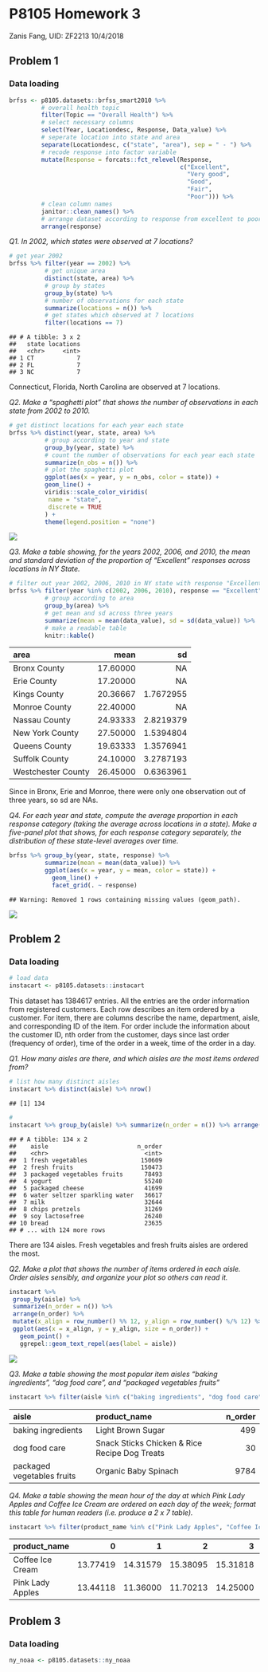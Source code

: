 P8105 Homework 3
================
Zanis Fang, UID: ZF2213
10/4/2018

Problem 1
---------

### Data loading

``` r
brfss <- p8105.datasets::brfss_smart2010 %>%
         # overall health topic
         filter(Topic == "Overall Health") %>% 
         # select necessary columns
         select(Year, Locationdesc, Response, Data_value) %>% 
         # seperate location into state and area
         separate(Locationdesc, c("state", "area"), sep = " - ") %>% 
         # recode response into factor variable
         mutate(Response = forcats::fct_relevel(Response,
                                                c("Excellent",
                                                  "Very good",
                                                  "Good",
                                                  "Fair",
                                                  "Poor"))) %>%
         # clean column names
         janitor::clean_names() %>% 
         # arrange dataset according to response from excellent to poor
         arrange(response)
```

*Q1. In 2002, which states were observed at 7 locations?*

``` r
# get year 2002
brfss %>% filter(year == 2002) %>%
          # get unique area
          distinct(state, area) %>%
          # group by states
          group_by(state) %>%
          # number of observations for each state
          summarize(locations = n()) %>%
          # get states which observed at 7 locations
          filter(locations == 7)
```

    ## # A tibble: 3 x 2
    ##   state locations
    ##   <chr>     <int>
    ## 1 CT            7
    ## 2 FL            7
    ## 3 NC            7

Connecticut, Florida, North Carolina are observed at 7 locations.

*Q2. Make a “spaghetti plot” that shows the number of observations in each state from 2002 to 2010.*

``` r
# get distinct locations for each year each state
brfss %>% distinct(year, state, area) %>%
          # group according to year and state
          group_by(year, state) %>% 
          # count the number of observations for each year each state
          summarize(n_obs = n()) %>%
          # plot the spaghetti plot
          ggplot(aes(x = year, y = n_obs, color = state)) +
          geom_line() +
          viridis::scale_color_viridis(
           name = "state",
           discrete = TRUE
          ) +
          theme(legend.position = "none")
```

![](p8105_hw3_zf2213_files/figure-markdown_github/unnamed-chunk-3-1.png)

*Q3. Make a table showing, for the years 2002, 2006, and 2010, the mean and standard deviation of the proportion of “Excellent” responses across locations in NY State.*

``` r
# filter out year 2002, 2006, 2010 in NY state with response "Excellent"
brfss %>% filter(year %in% c(2002, 2006, 2010), response == "Excellent", state == "NY") %>% 
          # group according to area
          group_by(area) %>% 
          # get mean and sd across three years
          summarize(mean = mean(data_value), sd = sd(data_value)) %>% 
          # make a readable table
          knitr::kable()
```

| area               |      mean|         sd|
|:-------------------|---------:|----------:|
| Bronx County       |  17.60000|         NA|
| Erie County        |  17.20000|         NA|
| Kings County       |  20.36667|  1.7672955|
| Monroe County      |  22.40000|         NA|
| Nassau County      |  24.93333|  2.8219379|
| New York County    |  27.50000|  1.5394804|
| Queens County      |  19.63333|  1.3576941|
| Suffolk County     |  24.10000|  3.2787193|
| Westchester County |  26.45000|  0.6363961|

Since in Bronx, Erie and Monroe, there were only one observation out of three years, so sd are NAs.

*Q4. For each year and state, compute the average proportion in each response category (taking the average across locations in a state). Make a five-panel plot that shows, for each response category separately, the distribution of these state-level averages over time.*

``` r
brfss %>% group_by(year, state, response) %>% 
          summarize(mean = mean(data_value)) %>% 
          ggplot(aes(x = year, y = mean, color = state)) + 
            geom_line() +
            facet_grid(. ~ response)
```

    ## Warning: Removed 1 rows containing missing values (geom_path).

![](p8105_hw3_zf2213_files/figure-markdown_github/unnamed-chunk-5-1.png)

Problem 2
---------

### Data loading

``` r
# load data
instacart <- p8105.datasets::instacart
```

This dataset has 1384617 entries. All the entries are the order information from registered customers. Each row describes an item ordered by a customer. For item, there are columns describe the name, department, aisle, and corresponding ID of the item. For order include the information about the customer ID, nth order from the customer, days since last order (frequency of order), time of the order in a week, time of the order in a day.

*Q1. How many aisles are there, and which aisles are the most items ordered from?*

``` r
# list how many distinct aisles
instacart %>% distinct(aisle) %>% nrow()
```

    ## [1] 134

``` r
# 
instacart %>% group_by(aisle) %>% summarize(n_order = n()) %>% arrange(desc(n_order))
```

    ## # A tibble: 134 x 2
    ##    aisle                         n_order
    ##    <chr>                           <int>
    ##  1 fresh vegetables               150609
    ##  2 fresh fruits                   150473
    ##  3 packaged vegetables fruits      78493
    ##  4 yogurt                          55240
    ##  5 packaged cheese                 41699
    ##  6 water seltzer sparkling water   36617
    ##  7 milk                            32644
    ##  8 chips pretzels                  31269
    ##  9 soy lactosefree                 26240
    ## 10 bread                           23635
    ## # ... with 124 more rows

There are 134 aisles. Fresh vegetables and fresh fruits aisles are ordered the most.

*Q2. Make a plot that shows the number of items ordered in each aisle. Order aisles sensibly, and organize your plot so others can read it.*

``` r
instacart %>%
 group_by(aisle) %>%
 summarize(n_order = n()) %>% 
 arrange(n_order) %>% 
 mutate(x_align = row_number() %% 12, y_align = row_number() %/% 12) %>%
 ggplot(aes(x = x_align, y = y_align, size = n_order)) +
   geom_point() +
   ggrepel::geom_text_repel(aes(label = aisle))
```

![](p8105_hw3_zf2213_files/figure-markdown_github/unnamed-chunk-8-1.png)

*Q3. Make a table showing the most popular item aisles “baking ingredients”, “dog food care”, and “packaged vegetables fruits”*

``` r
instacart %>% filter(aisle %in% c("baking ingredients", "dog food care", "packaged vegetables fruits")) %>% group_by(aisle, product_name) %>% summarize(n_order = n()) %>% group_by(aisle) %>% filter(n_order == max(n_order)) %>% knitr::kable()
```

| aisle                      | product\_name                                 |  n\_order|
|:---------------------------|:----------------------------------------------|---------:|
| baking ingredients         | Light Brown Sugar                             |       499|
| dog food care              | Snack Sticks Chicken & Rice Recipe Dog Treats |        30|
| packaged vegetables fruits | Organic Baby Spinach                          |      9784|

*Q4. Make a table showing the mean hour of the day at which Pink Lady Apples and Coffee Ice Cream are ordered on each day of the week; format this table for human readers (i.e. produce a 2 x 7 table).*

``` r
instacart %>% filter(product_name %in% c("Pink Lady Apples", "Coffee Ice Cream")) %>% group_by(product_name, order_dow) %>% summarize(mean_hour = mean(order_hour_of_day)) %>% spread(key = order_dow, value = mean_hour) %>% knitr::kable()
```

| product\_name    |         0|         1|         2|         3|         4|         5|         6|
|:-----------------|---------:|---------:|---------:|---------:|---------:|---------:|---------:|
| Coffee Ice Cream |  13.77419|  14.31579|  15.38095|  15.31818|  15.21739|  12.26316|  13.83333|
| Pink Lady Apples |  13.44118|  11.36000|  11.70213|  14.25000|  11.55172|  12.78431|  11.93750|

Problem 3
---------

### Data loading

``` r
ny_noaa <- p8105.datasets::ny_noaa
```
